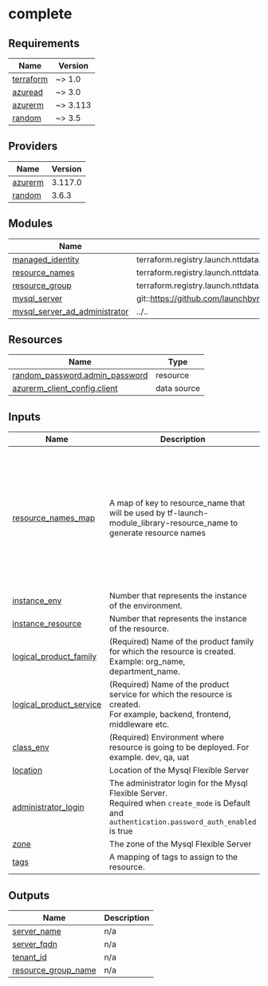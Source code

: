 # complete

<!-- BEGINNING OF PRE-COMMIT-TERRAFORM DOCS HOOK -->
## Requirements

| Name | Version |
|------|---------|
| <a name="requirement_terraform"></a> [terraform](#requirement\_terraform) | ~> 1.0 |
| <a name="requirement_azuread"></a> [azuread](#requirement\_azuread) | ~> 3.0 |
| <a name="requirement_azurerm"></a> [azurerm](#requirement\_azurerm) | ~> 3.113 |
| <a name="requirement_random"></a> [random](#requirement\_random) | ~> 3.5 |

## Providers

| Name | Version |
|------|---------|
| <a name="provider_azurerm"></a> [azurerm](#provider\_azurerm) | 3.117.0 |
| <a name="provider_random"></a> [random](#provider\_random) | 3.6.3 |

## Modules

| Name | Source | Version |
|------|--------|---------|
| <a name="module_managed_identity"></a> [managed\_identity](#module\_managed\_identity) | terraform.registry.launch.nttdata.com/module_primitive/user_managed_identity/azurerm | ~> 1.2 |
| <a name="module_resource_names"></a> [resource\_names](#module\_resource\_names) | terraform.registry.launch.nttdata.com/module_library/resource_name/launch | ~> 2.0 |
| <a name="module_resource_group"></a> [resource\_group](#module\_resource\_group) | terraform.registry.launch.nttdata.com/module_primitive/resource_group/azurerm | ~> 1.0 |
| <a name="module_mysql_server"></a> [mysql\_server](#module\_mysql\_server) | git::https://github.com/launchbynttdata/tf-azurerm-module_primitive-mysql_server | feature/support_ad_auth |
| <a name="module_mysql_server_ad_administrator"></a> [mysql\_server\_ad\_administrator](#module\_mysql\_server\_ad\_administrator) | ../.. | n/a |

## Resources

| Name | Type |
|------|------|
| [random_password.admin_password](https://registry.terraform.io/providers/hashicorp/random/latest/docs/resources/password) | resource |
| [azurerm_client_config.client](https://registry.terraform.io/providers/hashicorp/azurerm/latest/docs/data-sources/client_config) | data source |

## Inputs

| Name | Description | Type | Default | Required |
|------|-------------|------|---------|:--------:|
| <a name="input_resource_names_map"></a> [resource\_names\_map](#input\_resource\_names\_map) | A map of key to resource\_name that will be used by tf-launch-module\_library-resource\_name to generate resource names | <pre>map(object({<br>    name       = string<br>    max_length = optional(number, 60)<br>  }))</pre> | <pre>{<br>  "managed_identity": {<br>    "max_length": 60,<br>    "name": "mi"<br>  },<br>  "mysql_server": {<br>    "max_length": 60,<br>    "name": "mysql"<br>  },<br>  "resource_group": {<br>    "max_length": 60,<br>    "name": "rg"<br>  }<br>}</pre> | no |
| <a name="input_instance_env"></a> [instance\_env](#input\_instance\_env) | Number that represents the instance of the environment. | `number` | `0` | no |
| <a name="input_instance_resource"></a> [instance\_resource](#input\_instance\_resource) | Number that represents the instance of the resource. | `number` | `0` | no |
| <a name="input_logical_product_family"></a> [logical\_product\_family](#input\_logical\_product\_family) | (Required) Name of the product family for which the resource is created.<br>    Example: org\_name, department\_name. | `string` | `"launch"` | no |
| <a name="input_logical_product_service"></a> [logical\_product\_service](#input\_logical\_product\_service) | (Required) Name of the product service for which the resource is created.<br>    For example, backend, frontend, middleware etc. | `string` | `"database"` | no |
| <a name="input_class_env"></a> [class\_env](#input\_class\_env) | (Required) Environment where resource is going to be deployed. For example. dev, qa, uat | `string` | `"dev"` | no |
| <a name="input_location"></a> [location](#input\_location) | Location of the Mysql Flexible Server | `string` | `"eastus"` | no |
| <a name="input_administrator_login"></a> [administrator\_login](#input\_administrator\_login) | The administrator login for the Mysql Flexible Server.<br>Required when `create_mode` is Default and `authentication.password_auth_enabled` is true | `string` | `null` | no |
| <a name="input_zone"></a> [zone](#input\_zone) | The zone of the Mysql Flexible Server | `string` | `null` | no |
| <a name="input_tags"></a> [tags](#input\_tags) | A mapping of tags to assign to the resource. | `map(string)` | `{}` | no |

## Outputs

| Name | Description |
|------|-------------|
| <a name="output_server_name"></a> [server\_name](#output\_server\_name) | n/a |
| <a name="output_server_fqdn"></a> [server\_fqdn](#output\_server\_fqdn) | n/a |
| <a name="output_tenant_id"></a> [tenant\_id](#output\_tenant\_id) | n/a |
| <a name="output_resource_group_name"></a> [resource\_group\_name](#output\_resource\_group\_name) | n/a |
<!-- END OF PRE-COMMIT-TERRAFORM DOCS HOOK -->
